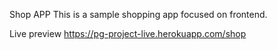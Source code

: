 Shop APP
This is a sample shopping app focused on frontend. 

Live preview
https://pg-project-live.herokuapp.com/shop
